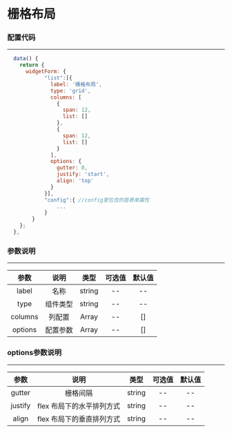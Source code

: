 <h1>栅格布局</h1>

### 配置代码
---
```js
  data() {
    return {
      widgetForm: {
            "list":[{
              label: '栅格布局',
              type: 'grid',
              columns: [
                {
                  span: 12,
                  list: []
                },
                {
                  span: 12,
                  list: []
                }
              ],
              options: {
                gutter: 0,
                justify: 'start',
                align: 'top'
              }
            }],
            "config":{ //config里包含的是表单属性
                ...
            }
        }
    };
  },
```

### 参数说明
---
| 参数 | 说明 | 类型 | 可选值 | 默认值 |
| :-----------: | :--------------------: | :-----: | :-----: | :----: |
| label | 名称 | string |  -- |  --  |
| type | 组件类型 | string |  -- |  --  |
| columns | 列配置 | Array |  -- |   []  |
| options | 配置参数 | Array |  -- |   []  |

### options参数说明
---
| 参数 | 说明 | 类型 | 可选值 | 默认值 |
| :-----------: | :--------------------: | :-----: | :-----: | :----: |
| gutter | 栅格间隔	| string | -- |  --  |
| justify | flex 布局下的水平排列方式 | string | -- |  --  |
| align | flex 布局下的垂直排列方式	 | string | -- |  --  |
